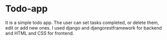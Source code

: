# Todo-app

It is a simple todo app. The user can set tasks completed, or delete them, edit or add new ones. I used django and djangorestframework for backend and HTML and CSS for frontend. 
